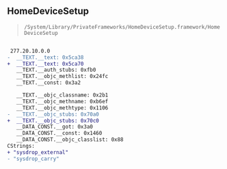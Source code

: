 ## HomeDeviceSetup

> `/System/Library/PrivateFrameworks/HomeDeviceSetup.framework/HomeDeviceSetup`

```diff

 277.20.10.0.0
-  __TEXT.__text: 0x5ca38
+  __TEXT.__text: 0x5ca70
   __TEXT.__auth_stubs: 0xfb0
   __TEXT.__objc_methlist: 0x24fc
   __TEXT.__const: 0x3a2

   __TEXT.__objc_classname: 0x2b1
   __TEXT.__objc_methname: 0xb6ef
   __TEXT.__objc_methtype: 0x1106
-  __TEXT.__objc_stubs: 0x70a0
+  __TEXT.__objc_stubs: 0x70c0
   __DATA_CONST.__got: 0x3a0
   __DATA_CONST.__const: 0x1460
   __DATA_CONST.__objc_classlist: 0x88
CStrings:
+ "sysdrop_external"
- "sysdrop_carry"

```
